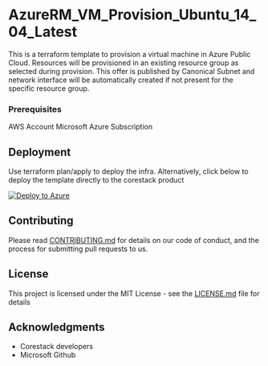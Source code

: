 
# AzureRM_VM_Provision_Ubuntu_14_04_Latest

This is a terraform template to provision a virtual machine in Azure Public Cloud. Resources will be provisioned in an existing resource group as selected during provision. This offer is published by Canonical Subnet and network interface will be automatically created if not present for the specific resource group.

### Prerequisites

AWS Account 
Microsoft Azure Subscription

## Deployment

Use terraform plan/apply to deploy the infra. Alternatively, click below to deploy the template directly to the corestack product 

[![Deploy to Azure](https://docs.corestack.io/wp-content/uploads/2019/09/deploy-to-corestack.svg)](http://qa.corestack.io/heatstack/templates?repositories=github&external_redirect=true&name=AzureRM_VM_Provision_Ubuntu_14_04_Latest&url=https://raw.githubusercontent.com/corestacklabs/master/terraform/AzureRM_VM_Provision_Ubuntu_14_04_Latest/AzureRM_VM_Provision_Ubuntu_14_04_Latest.tf&engine=terraform&type[0]=Cloud&classification[0]=Provisioning&scope=tenant#/mytemplates)

## Contributing

Please read [CONTRIBUTING.md](https://gist.github.com/karthick-kk/30e4fd3f279492b4f040d5cd569d21d0) for details on our code of conduct, and the process for submitting pull requests to us.

## License

This project is licensed under the MIT License - see the [LICENSE.md](LICENSE.md) file for details

## Acknowledgments

* Corestack developers
* Microsoft Github

